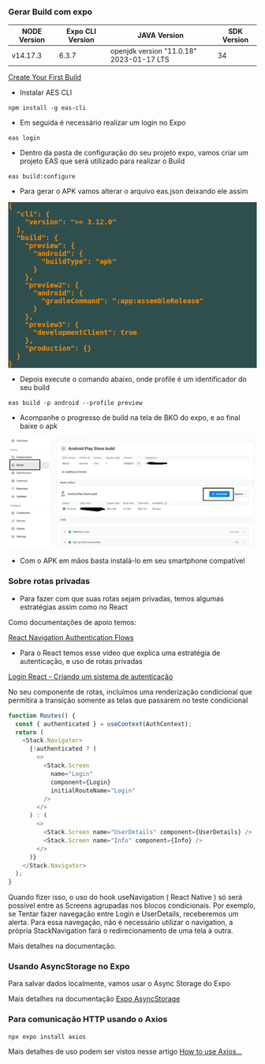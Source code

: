 ### Gerar Build com expo

NODE Version |Expo CLI Version | JAVA Version | SDK Version | 
--- | --- | --- | --- |
v14.17.3 | 6.3.7 | openjdk version "11.0.18" 2023-01-17 LTS | 34 |

[Create Your First Build](https://docs.expo.dev/build/setup/)

- Instalar AES CLI

```
npm install -g eas-cli
```

- Em seguida é necessário realizar um login no Expo

```
eas login
```

- Dentro da pasta de configuração do seu projeto expo, vamos criar um projeto EAS que será utilizado para realizar o Build

```
eas build:configure
```

- Para gerar o APK vamos alterar o arquivo eas.json deixando ele assim

<pre style="background: #2F4F4F; color: #FF8C00; font-weight: bolder;">
{
  "cli": {
    "version": ">= 3.12.0"
  },
  "build": {
    "preview": {
      "android": {
        "buildType": "apk"
      }
    },
    "preview2": {
      "android": {
        "gradleCommand": ":app:assembleRelease"
      }
    },
    "preview3": {
      "developmentClient": true
    },
    "production": {}
  }
}
</pre>

- Depois execute o comando abaixo, onde profile é um identificador do seu build

```
eas build -p android --profile preview
```

- Acompanhe o progresso de build na tela de BKO do expo, e ao final baixe o apk 

![BKOEXPO](github\images\image1.png)

- Com o APK em mãos basta instalá-lo em seu smartphone compatível


### Sobre rotas privadas 

- Para fazer com que suas rotas sejam privadas, temos algumas estratégias assim como no React

Como documentações de apoio temos:

[React Navigation Authentication Flows](https://reactnavigation.org/docs/auth-flow/)

- Para o React temos esse vídeo que explica uma estratégia de autenticação, e uso de rotas privadas

[Login React - Criando um sistema de autenticação](https://www.youtube.com/watch?v=5KqP3Vx8Y4s)

No seu componente de rotas, incluímos uma renderização condicional que permitira a transição somente as telas que passarem no teste condicional

```javascript
function Routes() {
  const { authenticated } = useContext(AuthContext);
  return (
    <Stack.Navigator>
      {!authenticated ? (
        <>
          <Stack.Screen
            name="Login"
            component={Login}
            initialRouteName="Login"
          />
        </>
      ) : (
        <>
          <Stack.Screen name="UserDetails" component={UserDetails} />
          <Stack.Screen name="Info" component={Info} />
        </>
      )}
    </Stack.Navigator>
  );
}
```

Quando fizer isso, o uso do hook useNavigation ( React Native ) só será possível entre as Screens agrupadas nos blocos condicionais. Por exemplo, se Tentar fazer navegação entre Login e UserDetails, receberemos um alerta. Para essa navegação, não é necessário utilizar o navigation, a própria StackNavigation fará o redirecionamento de uma tela à outra. 

Mais detalhes na documentação. 

### Usando AsyncStorage no Expo

Para salvar dados localmente, vamos usar o Async Storage do Expo

Mais detalhes na documentação [Expo AsyncStorage ](https://docs.expo.dev/versions/latest/sdk/async-storage/)

### Para comunicação HTTP usando o Axios

```
npx expo install axios
```

Mais detalhes de uso podem ser vistos nesse artigo [How to use Axios...](https://sunnychopper.medium.com/how-to-use-axios-to-quickly-connect-to-an-api-in-your-react-native-application-a69c1c048f8e)